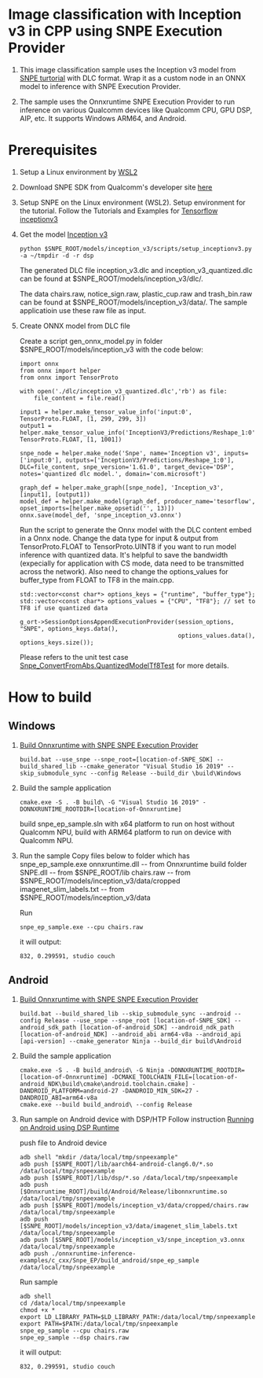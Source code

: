 # Image classification with Inception v3 in CPP using SNPE Execution Provider
1.  This image classification sample uses the Inception v3 model from [SNPE turtorial](https://developer.qualcomm.com/sites/default/files/docs/snpe/tutorial_inceptionv3.html) with DLC format. Wrap it as a custom node in an ONNX model to inference with SNPE Execution Provider.

2.  The sample uses the Onnxruntime SNPE Execution Provider to run inference on various Qualcomm devices like Qualcomm CPU, GPU DSP, AIP, etc. It supports Windows ARM64, and Android.

# Prerequisites
1. Setup a Linux environment by [WSL2](https://learn.microsoft.com/en-us/windows/wsl/)
2. Download SNPE SDK from Qualcomm's developer site [here](https://developer.qualcomm.com/software/qualcomm-neural-processing-sdk)

3. Setup SNPE on the Linux environment (WSL2). Setup environment for the tutorial. Follow the Tutorials and Examples for [Tensorflow inceptionv3](https://developer.qualcomm.com/sites/default/files/docs/snpe/tutorial_inceptionv3.html)
4. Get the model [Inception v3](https://developer.qualcomm.com/sites/default/files/docs/snpe/tutorial_setup.html#tutorial_setup_inception_v3)

    ```
    python $SNPE_ROOT/models/inception_v3/scripts/setup_inceptionv3.py -a ~/tmpdir -d -r dsp
    ```

    The generated DLC file inception_v3.dlc and inception_v3_quantized.dlc can be found at $SNPE_ROOT/models/inception_v3/dlc/.

    The data chairs.raw, notice_sign.raw, plastic_cup.raw and trash_bin.raw can be found at $SNPE_ROOT/models/inception_v3/data/. The sample applicatioin use these raw file as input.

5. Create ONNX model from DLC file


    Create a script gen_onnx_model.py in folder $SNPE_ROOT/models/inception_v3 with the code below:

    ```
    import onnx
    from onnx import helper
    from onnx import TensorProto

    with open('./dlc/inception_v3_quantized.dlc','rb') as file:
        file_content = file.read()

    input1 = helper.make_tensor_value_info('input:0', TensorProto.FLOAT, [1, 299, 299, 3])
    output1 = helper.make_tensor_value_info('InceptionV3/Predictions/Reshape_1:0', TensorProto.FLOAT, [1, 1001])

    snpe_node = helper.make_node('Snpe', name='Inception v3', inputs=['input:0'], outputs=['InceptionV3/Predictions/Reshape_1:0'], DLC=file_content, snpe_version='1.61.0', target_device='DSP', notes='quantized dlc model.', domain='com.microsoft')

    graph_def = helper.make_graph([snpe_node], 'Inception_v3', [input1], [output1])
    model_def = helper.make_model(graph_def, producer_name='tesorflow', opset_imports=[helper.make_opsetid('', 13)])
    onnx.save(model_def, 'snpe_inception_v3.onnx')
    ```

    Run the script to generate the Onnx model with the DLC content embed in a Onnx node.
    Change the data type for input & output from TensorProto.FLOAT to TensorProto.UINT8 if you want to run model inference with quantized data. It's helpful to save the bandwidth (expecially for application with CS mode, data need to be transmitted across the network). Also need to change the options_values for buffer_type from FLOAT to TF8 in the main.cpp.
    ```
    std::vector<const char*> options_keys = {"runtime", "buffer_type"};
    std::vector<const char*> options_values = {"CPU", "TF8"}; // set to TF8 if use quantized data

    g_ort->SessionOptionsAppendExecutionProvider(session_options, "SNPE", options_keys.data(),
                                                 options_values.data(), options_keys.size());
    ```
    Please refers to the unit test case [Snpe_ConvertFromAbs.QuantizedModelTf8Test](https://github.com/microsoft/onnxruntime/blob/5ecfaef042380995fb15587ccf6ff77f9d3a01d2/onnxruntime/test/contrib_ops/snpe_op_test.cc#L209-L251) for more details.

# How to build

## Windows
1. [Build Onnxruntime with SNPE SNPE Execution Provider](https://onnxruntime.ai/docs/execution-providers/SNPE-ExecutionProvider.html)
    ```
    build.bat --use_snpe --snpe_root=[location-of-SNPE_SDK] --build_shared_lib --cmake_generator "Visual Studio 16 2019" --skip_submodule_sync --config Release --build_dir \build\Windows
    ```

2. Build the sample application
    ```
    cmake.exe -S . -B build\ -G "Visual Studio 16 2019" -DONNXRUNTIME_ROOTDIR=[location-of-Onnxruntime]
    ```

    build snpe_ep_sample.sln with x64 platform to run on host without Qualcomm NPU, build with ARM64 platform to run on device with Qualcomm NPU.

3. Run the sample
    Copy files below to folder which has snpe_ep_sample.exe
    onnxruntime.dll -- from Onnxruntime build folder
    SNPE.dll -- from $SNPE_ROOT/lib
    chairs.raw -- from $SNPE_ROOT/models/inception_v3/data/cropped
    imagenet_slim_labels.txt -- from $SNPE_ROOT/models/inception_v3/data

    Run
    ```
    snpe_ep_sample.exe --cpu chairs.raw
    ```

    it will output:

    ```
    832, 0.299591, studio couch
    ```

## Android
1. [Build Onnxruntime with SNPE SNPE Execution Provider](https://onnxruntime.ai/docs/execution-providers/SNPE-ExecutionProvider.html)
    ```
    build.bat --build_shared_lib --skip_submodule_sync --android --config Release --use_snpe --snpe_root [location-of-SNPE_SDK] --android_sdk_path [location-of-android_SDK] --android_ndk_path [location-of-android_NDK] --android_abi arm64-v8a --android_api [api-version] --cmake_generator Ninja --build_dir build\Android
    ```

2. Build the sample application

    ```
    cmake.exe -S . -B build_android\ -G Ninja -DONNXRUNTIME_ROOTDIR=[location-of-Onnxruntime] -DCMAKE_TOOLCHAIN_FILE=[location-of-android_NDK\build\cmake\android.toolchain.cmake] -DANDROID_PLATFORM=android-27 -DANDROID_MIN_SDK=27 -DANDROID_ABI=arm64-v8a
    cmake.exe --build build_android\ --config Release
    ```

3. Run sample on Android device with DSP/HTP
    Follow instruction [Running on Android using DSP Runtime](https://developer.qualcomm.com/sites/default/files/docs/snpe/tutorial_inceptionv3.html)

    push file to Android device
    ```
    adb shell "mkdir /data/local/tmp/snpeexample"
    adb push [$SNPE_ROOT]/lib/aarch64-android-clang6.0/*.so /data/local/tmp/snpeexample
    adb push [$SNPE_ROOT]/lib/dsp/*.so /data/local/tmp/snpeexample
    adb push [$Onnxruntime_ROOT]/build/Android/Release/libonnxruntime.so /data/local/tmp/snpeexample    
    adb push [$SNPE_ROOT]/models/inception_v3/data/cropped/chairs.raw /data/local/tmp/snpeexample
    adb push [$SNPE_ROOT]/models/inception_v3/data/imagenet_slim_labels.txt /data/local/tmp/snpeexample
    adb push [$SNPE_ROOT]/models/inception_v3/snpe_inception_v3.onnx /data/local/tmp/snpeexample
    adb push ./onnxruntime-inference-examples/c_cxx/Snpe_EP/build_android/snpe_ep_sample /data/local/tmp/snpeexample
    ```

    Run sample

    ```
    adb shell
    cd /data/local/tmp/snpeexample
    chmod +x *
    export LD_LIBRARY_PATH=$LD_LIBRARY_PATH:/data/local/tmp/snpeexample
    export PATH=$PATH:/data/local/tmp/snpeexample
    snpe_ep_sample --cpu chairs.raw
    snpe_ep_sample --dsp chairs.raw
    ```

    it will output:
    ```
    832, 0.299591, studio couch
    ```